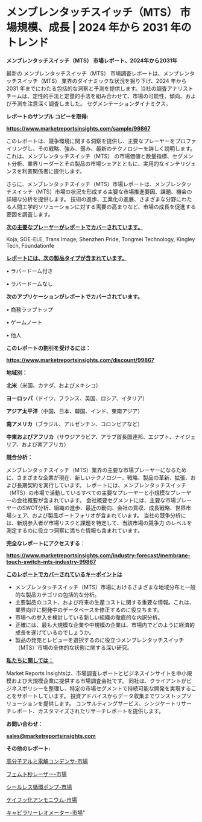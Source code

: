 # メンブレンタッチスイッチ（MTS） 市場規模、成長 | 2024 年から 2031 年のトレンド

<strong>メンブレンタッチスイッチ（MTS） 市場レポート、2024年から2031年</strong>

最新の メンブレンタッチスイッチ（MTS） 市場調査レポートは、メンブレンタッチスイッチ（MTS） 業界のダイナミックな状況を掘り下げ、2024 年から 2031 年までにわたる包括的な洞察と予測を提供します。当社の調査アナリスト チームは、定性的手法と定量的手法を組み合わせて、市場の可能性、傾向、および予測を注意深く調査しました。 セグメンテーションダイナミクス。



<strong>レポートのサンプル コピーを取得:</strong> <a href=https://www.marketreportsinsights.com/sample/99867>

<strong><u>https://www.marketreportsinsights.com/sample/99867</u></strong></a>

このレポートは、競争環境に関する洞察を提供し、主要なプレーヤーをプロファイリングし、その戦略、強み、弱み、最新のテクノロジーを詳しく説明します。 これは、メンブレンタッチスイッチ（MTS） の市場価値と数量指標、セグメント分析、業界リーダーとその製品の市場シェアとともに、実用的なインテリジェンスを利害関係者に提供します。

さらに、メンブレンタッチスイッチ（MTS）市場レポートは、メンブレンタッチスイッチ（MTS）市場の状況を形成する主要な市場推進要因、課題、機会の詳細な分析を提供します。 技術の進歩、工業化の進展、さまざまな分野にわたる人間工学的ソリューションに対する需要の高まりなど、市場の成長を促進する要因を調査します。



<strong><u>次の主要なプレーヤーがレポートでカバーされています。</u></strong>

Koja, SOE-ELE, Trans Image, Shenzhen Pride, Tongmei Technology, Kingley Tech, Foundationfe



<strong><u><b>レポートには、次の製品タイプが含まれています。</b></u></strong>

• ラバードーム付き

• ラバードームなし



<strong><b>次のアプリケーションがレポートでカバーされています。</b></strong>

• 商務ラップトップ

• ゲームノート

• 他人



<strong><b>このレポートの割引を受けるには：</b></strong><a href=https://www.marketreportsinsights.com/discount/99867>

<strong><u>https://www.marketreportsinsights.com/discount/99867</u></strong></a>



<strong>地域別：</strong>



<strong>北米</strong>（米国、カナダ、およびメキシコ）



<strong>ヨーロッパ</strong>（ドイツ、フランス、英国、ロシア、イタリア）



<strong>アジア太平洋</strong>（中国、日本、韓国、インド、東南アジア）



<strong>南アメリカ</strong>（ブラジル、アルゼンチン、コロンビアなど）



<strong>中東およびアフリカ</strong>（サウジアラビア、アラブ首長国連邦、エジプト、ナイジェリア、および南アフリカ）



<strong>競合分析：</strong>

メンブレンタッチスイッチ（MTS）業界の主要な市場プレーヤーになるために、さまざまな企業が現在、新しいテクノロジー、戦略、製品の革新、拡張、および長期契約を実行しています。 レポートには、メンブレンタッチスイッチ（MTS）の市場で活動しているすべての主要なプレーヤーと小規模なプレーヤーの会社概要が含まれています。 会社概要セグメントには、主要な市場プレーヤーのSWOT分析、組織の進歩、最近の動向、会社の買収、成長戦略、世界市場シェア、および製品ポートフォリオが含まれています。 当社の競争分析には、新規参入者が市場リスクと課題を特定して、当該市場の競争力 のレベルを測定するのに役立つ洞察に満ちた情報も含まれています。



<strong>完全なレポートにアクセスする</strong>：

<a href=https://www.marketreportsinsights.com/industry-forecast/membrane-touch-switch-mts-industry-99867>

<strong><u>https://www.marketreportsinsights.com/industry-forecast/membrane-touch-switch-mts-industry-99867</u></strong></a>



<strong><u><b>このレポートでカバーされているキーポイントは</b></u></strong>
<ul>
  <li>メンブレンタッチスイッチ（MTS）市場におけるさまざまな地域分布と一般的な製品カテゴリの包括的な分析。</li>
  <li>主要製品のコスト、および将来の生産コストに関する重要な情報。これは、業界向けに開発中のデータベースを修正するのに役立ちます。</li>
  <li>市場への参入を検討している新しい組織の徹底的な内訳分析。</li>
  <li>正確には、最も大規模な企業や中規模の企業は、市場内でどのように経済的成長を遂げているのでしょうか。</li>
  <li>製品の発売とレビューを選択するのに役立つメンブレンタッチスイッチ（MTS）市場の全体的な状態に関する深い研究。</li>
</ul>


<strong><u><b>私たちに関しては：</b></u></strong>

Market Reports Insightsは、市場調査レポートとビジネスインサイトを中小規模および大規模企業に提供する市場調査会社です。 同社は、クライアントがビジネスポリシーを整理し、特定の市場セグメントで持続可能な開発を実現することをサポートしています。 投資アドバイスからデータ収集までワンストップソリューションを提供します。 コンサルティングサービス、シンジケートリサーチレポート、カスタマイズされたリサーチレポートを提供します。



<strong><b>お問い合わせ</b></strong>：

<a href=mailto:sales@marketreportsinsights.com>

<strong><u>sales@marketreportsinsights.com</u></strong></a>



<strong>その他のレポート:</strong>

<a href=https://www.linkedin.com/pulse/高分子アルミ電解コンデンサ-市場-2023-競争分析と事業成長-2030-market-tribunal-nuevf/>高分子アルミ電解コンデンサ-市場</a>

<a href=https://www.linkedin.com/pulse/フェムト秒レーザー-市場-2023-収益と成長ドライバー-2030-pr-news-hub-bewjf/>フェムト秒レーザー-市場</a>

<a href=https://www.linkedin.com/pulse/シールレス循環ポンプ-市場-2023-総合分析と事業成長戦略-2030-zpxrf/>シールレス循環ポンプ-市場</a>

<a href=https://www.linkedin.com/pulse/ケイフッ化アンモニウム-市場-2023-swot-分析と最新イノベーション-sypmf/>ケイフッ化アンモニウム-市場</a>

<a href=https://www.linkedin.com/pulse/キャピラリーレオメーター-市場-2023-収益と成長ドライバー-2030-lduuc/>キャピラリーレオメーター-市場</a>"
